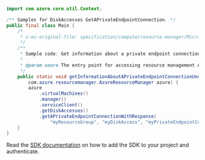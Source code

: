 ```java
import com.azure.core.util.Context;

/** Samples for DiskAccesses GetAPrivateEndpointConnection. */
public final class Main {
    /*
     * x-ms-original-file: specification/compute/resource-manager/Microsoft.Compute/stable/2021-04-01/examples/GetInformationAboutAPrivateEndpointConnection.json
     */
    /**
     * Sample code: Get information about a private endpoint connection under a disk access resource.
     *
     * @param azure The entry point for accessing resource management APIs in Azure.
     */
    public static void getInformationAboutAPrivateEndpointConnectionUnderADiskAccessResource(
        com.azure.resourcemanager.AzureResourceManager azure) {
        azure
            .virtualMachines()
            .manager()
            .serviceClient()
            .getDiskAccesses()
            .getAPrivateEndpointConnectionWithResponse(
                "myResourceGroup", "myDiskAccess", "myPrivateEndpointConnection", Context.NONE);
    }
}
```

Read the [SDK documentation](https://github.com/Azure/azure-sdk-for-java/blob/azure-resourcemanager_2.10.0/sdk/resourcemanager/azure-resourcemanager/README.md) on how to add the SDK to your project and authenticate.
